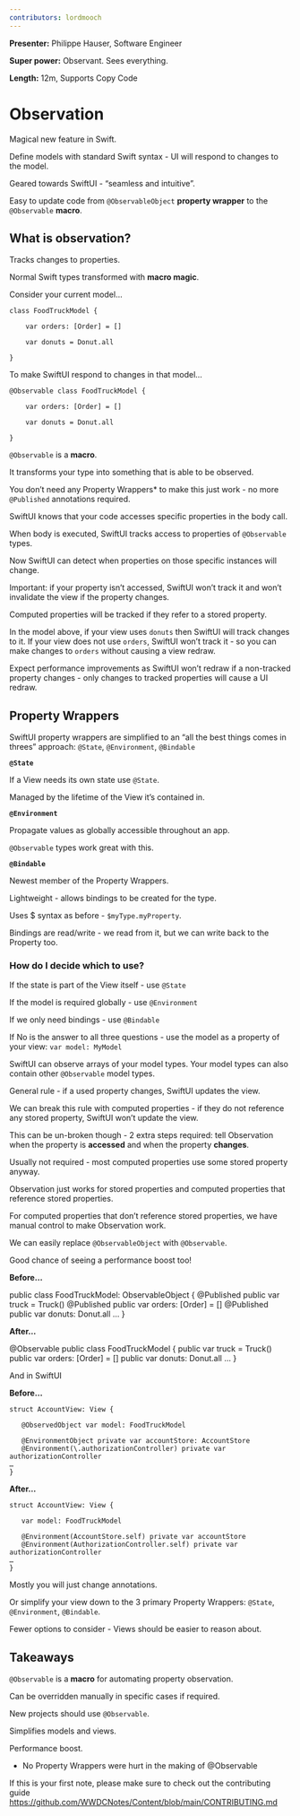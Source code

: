 ```yaml
---
contributors: lordmooch
---
```


**Presenter:** Philippe Hauser, Software Engineer

**Super power:** Observant. Sees everything.

**Length:** 12m, Supports Copy Code

# Observation

Magical new feature in Swift.

Define models with standard Swift syntax - UI will respond to changes to the model.

Geared towards SwiftUI - “seamless and intuitive”.

Easy to update code from `@ObservableObject` **property wrapper** to the `@Observable` **macro**.

## What is observation?

Tracks changes to properties.

Normal Swift types transformed with **macro magic**.

Consider your current model…

```
class FoodTruckModel {

    var orders: [Order] = []
    
    var donuts = Donut.all
    
}
```

To make SwiftUI respond to changes in that model…

```
@Observable class FoodTruckModel {

    var orders: [Order] = []
    
    var donuts = Donut.all
    
}
```

`@Observable` is a **macro**.

It transforms your type into something that is able to be observed.

You don’t need any Property Wrappers* to make this just work - no more `@Published` annotations required.

SwiftUI knows that your code accesses specific properties in the body call.

When body is executed, SwiftUI tracks access to properties of `@Observable` types.

Now SwiftUI can detect when properties on those specific instances will change.

Important: if your property isn’t accessed, SwiftUI won’t track it and won’t invalidate the view if the property changes.

Computed properties will be tracked if they refer to a stored property.

In the model above, if your view uses `donuts` then SwiftUI will track changes to it. If your view does not use `orders`, SwiftUI won’t track it - so you can make changes to `orders` without causing a view redraw.

Expect performance improvements as SwiftUI won’t redraw if a non-tracked property changes - only changes to tracked properties will cause a UI redraw.

## Property Wrappers

SwiftUI property wrappers are simplified to an “all the best things comes in threes” approach: `@State`, `@Environment`, `@Bindable`

**`@State`**

If a View needs its own state use `@State`.

Managed by the lifetime of the View it’s contained in.

**`@Environment`**

Propagate values as globally accessible throughout an app.

`@Observable` types work great with this.

**`@Bindable`**

Newest member of the Property Wrappers.

Lightweight - allows bindings to be created for the type.

Uses $ syntax as before - `$myType.myProperty`.

Bindings are read/write - we read from it, but we can write back to the Property too.

### How do I decide which to use?

If the state is part of the View itself - use `@State`

If the model is required globally - use `@Environment`

If we only need bindings - use `@Bindable`

If No is the answer to all three questions - use the model as a property of your view: `var model: MyModel`

SwiftUI can observe arrays of your model types. Your model types can also contain other `@Observable` model types.

General rule - if a used property changes, SwiftUI updates the view.

We can break this rule with computed properties - if they do not reference any stored property, SwiftUI won’t update the view.

This can be un-broken though - 2 extra steps required: tell Observation when the property is **accessed** and when the property **changes**.

Usually not required - most computed properties use some stored property anyway.

Observation just works for stored properties and computed properties that reference stored properties.

For computed properties that don’t reference stored properties, we have manual control to make Observation work.

We can easily replace `@ObservableObject` with `@Observable`.

Good chance of seeing a performance boost too!

**Before…**

public class FoodTruckModel: ObservableObject {
	@Published public var truck = Truck()
	@Published public var orders: [Order] = []
	@Published public var donuts: Donut.all
…
}

**After…**

@Observable public class FoodTruckModel {
	public var truck = Truck()
	public var orders: [Order] = []
	public var donuts: Donut.all
…
}

And in SwiftUI

**Before…**

```
struct AccountView: View {
	
   @ObservedObject var model: FoodTruckModel

   @EnvironmentObject private var accountStore: AccountStore
   @Environment(\.authorizationController) private var authorizationController
…
}
```

**After…**

```
struct AccountView: View {

   var model: FoodTruckModel

   @Environment(AccountStore.self) private var accountStore
   @Environment(AuthorizationController.self) private var authorizationController
…
}
```

Mostly you will just change annotations.

Or simplify your view down to the 3 primary Property Wrappers: `@State`, `@Environment`, `@Bindable`.

Fewer options to consider - Views should be easier to reason about.

## Takeaways

`@Observable` is a **macro** for automating property observation.

Can be overridden manually in specific cases if required.

New projects should use `@Observable`.

Simplifies models and views.

Performance boost.


* No Property Wrappers were hurt in the making of @Observable
 

If this is your first note, please make sure to check out the contributing guide https://github.com/WWDCNotes/Content/blob/main/CONTRIBUTING.md
